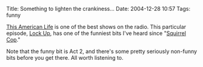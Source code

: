 Title: Something to lighten the crankiness...
Date: 2004-12-28 10:57
Tags: funny

[This American Life](http://www.thisamericanlife.org/) is one of the
best shows on the radio. This particular episode, [Lock
Up](http://www.thisamericanlife.org/radio-archives/episode/119/lockup),
has one of the funniest bits I've heard since "[Squirrel
Cop](http://www.thisamericanlife.org/radio-archives/episode/115/first-day)."

Note that the funny bit is Act 2, and there's some pretty seriously
non-funny bits before you get there. All worth listening to.
